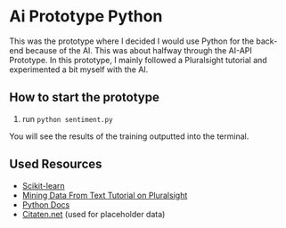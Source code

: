 # Ai Prototype Python
This was the prototype where I decided I would use Python for the back-end because of the AI. This was about halfway through the AI-API Prototype. In this prototype, I mainly followed a Pluralsight tutorial and experimented a bit myself with the AI.

## How to start the prototype
1. run `python sentiment.py`

You will see the results of the training outputted into the terminal. 

## Used Resources
* [Scikit-learn](https://scikit-learn.org/stable/)
* [Mining Data From Text Tutorial on Pluralsight](https://app.pluralsight.com/library/courses/mining-data-text/table-of-contents)
* [Python Docs](https://docs.python.org/3/library/)
* [Citaten.net](https://citaten.net/) (used for placeholder data)